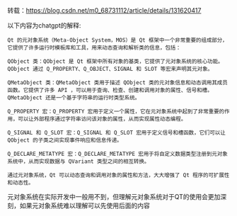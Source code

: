 转载：https://blog.csdn.net/m0_68731112/article/details/131620417


以下内容为chatgpt的解释:

    Qt 的元对象系统（Meta-Object System，MOS）是 Qt 框架中一个非常重要的组成部分，它提供了许多运行时模板库和工具，用来动态查询和解析类的信息，包括：

    QObject 类：QObject 是 Qt 框架中所有对象的基类，它提供了元对象系统的核心功能。QObject 通过 Q_PROPERTY、Q_OBJECT、SIGNAL 和 SLOT 等宏来声明其元对象。

    QMetaObject 类：QMetaObject 类用于描述 QObject 类的元对象信息和动态调用其成员函数。它提供了许多 API ，可以用于查询、检查、创建和调用对象的属性、信号和槽。QMetaObject 还是一个基于字符串的运行时类型系统。

    Q_PROPERTY 宏：Q_PROPERTY 宏用于定义一个属性，它在元对象系统中起到了非常重要的作用，可以让外部程序通过字符串访问该对象的属性，从而实现属性动态编程。

    Q_SIGNAL 和 Q_SLOT 宏：Q_SIGNAL 和 Q_SLOT 宏用于定义信号和槽函数，它们可以让 QObject 的子类之间实现事件响应和信息传递。

    Q_DECLARE_METATYPE 宏：Q_DECLARE_METATYPE 宏用于将自定义数据类型注册到元对象系统中，从而实现数据与 QVariant 类型之间的相互转换。

    通过元对象系统，Qt 可以动态查询和调用对象的属性和方法，大大增强了 Qt 程序的可扩展性和动态性。


元对象系统在实际开发中一般用不到，但理解元对象系统对于QT的使用会更加深刻，如果元对象系统难以理解可以先使用后面的内容